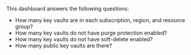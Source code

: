 This dashboard answers the following questions:

- How many key vaults are in each subscription, region, and resource group?
- How many key vaults do not have purge protection enabled?
- How many key vaults do not have soft-delete enabled?
- How many public key vaults are there?

